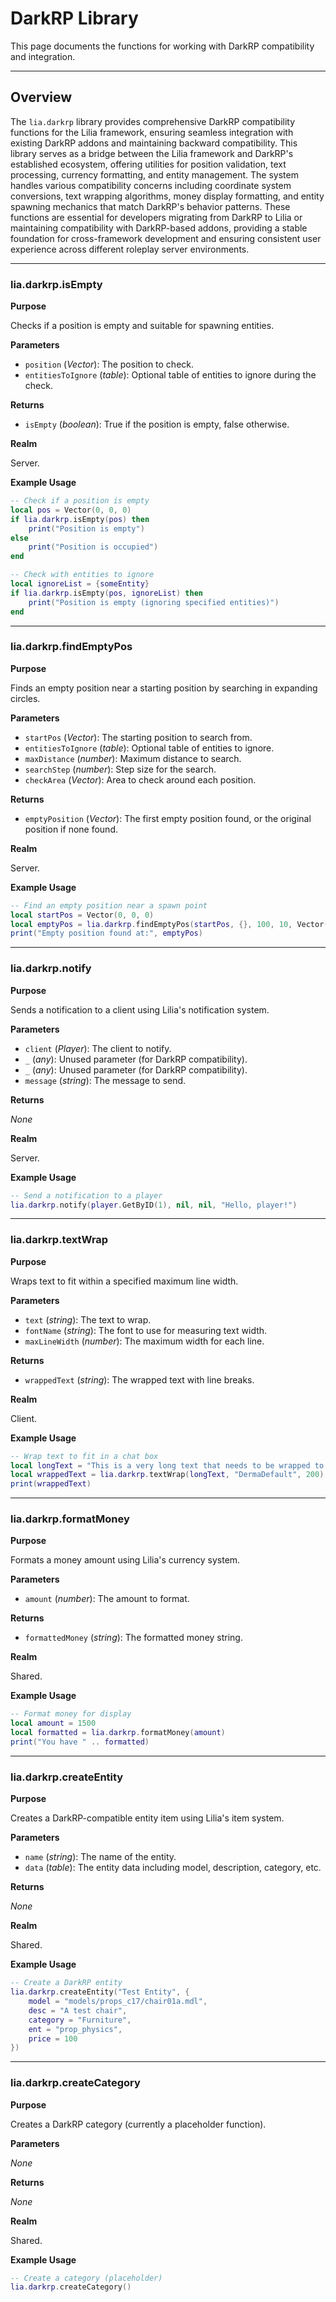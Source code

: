 # DarkRP Library

This page documents the functions for working with DarkRP compatibility and integration.

---

## Overview

The `lia.darkrp` library provides comprehensive DarkRP compatibility functions for the Lilia framework, ensuring seamless integration with existing DarkRP addons and maintaining backward compatibility. This library serves as a bridge between the Lilia framework and DarkRP's established ecosystem, offering utilities for position validation, text processing, currency formatting, and entity management. The system handles various compatibility concerns including coordinate system conversions, text wrapping algorithms, money display formatting, and entity spawning mechanics that match DarkRP's behavior patterns. These functions are essential for developers migrating from DarkRP to Lilia or maintaining compatibility with DarkRP-based addons, providing a stable foundation for cross-framework development and ensuring consistent user experience across different roleplay server environments.

---

### lia.darkrp.isEmpty

**Purpose**

Checks if a position is empty and suitable for spawning entities.

**Parameters**

* `position` (*Vector*): The position to check.
* `entitiesToIgnore` (*table*): Optional table of entities to ignore during the check.

**Returns**

* `isEmpty` (*boolean*): True if the position is empty, false otherwise.

**Realm**

Server.

**Example Usage**
```lua
-- Check if a position is empty
local pos = Vector(0, 0, 0)
if lia.darkrp.isEmpty(pos) then
    print("Position is empty")
else
    print("Position is occupied")
end

-- Check with entities to ignore
local ignoreList = {someEntity}
if lia.darkrp.isEmpty(pos, ignoreList) then
    print("Position is empty (ignoring specified entities)")
end
```

---

### lia.darkrp.findEmptyPos

**Purpose**

Finds an empty position near a starting position by searching in expanding circles.

**Parameters**

* `startPos` (*Vector*): The starting position to search from.
* `entitiesToIgnore` (*table*): Optional table of entities to ignore.
* `maxDistance` (*number*): Maximum distance to search.
* `searchStep` (*number*): Step size for the search.
* `checkArea` (*Vector*): Area to check around each position.

**Returns**

* `emptyPosition` (*Vector*): The first empty position found, or the original position if none found.

**Realm**

Server.

**Example Usage**
```lua
-- Find an empty position near a spawn point
local startPos = Vector(0, 0, 0)
local emptyPos = lia.darkrp.findEmptyPos(startPos, {}, 100, 10, Vector(32, 32, 64))
print("Empty position found at:", emptyPos)
```

---

### lia.darkrp.notify

**Purpose**

Sends a notification to a client using Lilia's notification system.

**Parameters**

* `client` (*Player*): The client to notify.
* `_` (*any*): Unused parameter (for DarkRP compatibility).
* `_` (*any*): Unused parameter (for DarkRP compatibility).
* `message` (*string*): The message to send.

**Returns**

*None*

**Realm**

Server.

**Example Usage**
```lua
-- Send a notification to a player
lia.darkrp.notify(player.GetByID(1), nil, nil, "Hello, player!")
```

---

### lia.darkrp.textWrap

**Purpose**

Wraps text to fit within a specified maximum line width.

**Parameters**

* `text` (*string*): The text to wrap.
* `fontName` (*string*): The font to use for measuring text width.
* `maxLineWidth` (*number*): The maximum width for each line.

**Returns**

* `wrappedText` (*string*): The wrapped text with line breaks.

**Realm**

Client.

**Example Usage**
```lua
-- Wrap text to fit in a chat box
local longText = "This is a very long text that needs to be wrapped to fit within the specified width."
local wrappedText = lia.darkrp.textWrap(longText, "DermaDefault", 200)
print(wrappedText)
```

---

### lia.darkrp.formatMoney

**Purpose**

Formats a money amount using Lilia's currency system.

**Parameters**

* `amount` (*number*): The amount to format.

**Returns**

* `formattedMoney` (*string*): The formatted money string.

**Realm**

Shared.

**Example Usage**
```lua
-- Format money for display
local amount = 1500
local formatted = lia.darkrp.formatMoney(amount)
print("You have " .. formatted)
```

---

### lia.darkrp.createEntity

**Purpose**

Creates a DarkRP-compatible entity item using Lilia's item system.

**Parameters**

* `name` (*string*): The name of the entity.
* `data` (*table*): The entity data including model, description, category, etc.

**Returns**

*None*

**Realm**

Shared.

**Example Usage**
```lua
-- Create a DarkRP entity
lia.darkrp.createEntity("Test Entity", {
    model = "models/props_c17/chair01a.mdl",
    desc = "A test chair",
    category = "Furniture",
    ent = "prop_physics",
    price = 100
})
```

---

### lia.darkrp.createCategory

**Purpose**

Creates a DarkRP category (currently a placeholder function).

**Parameters**

*None*

**Returns**

*None*

**Realm**

Shared.

**Example Usage**
```lua
-- Create a category (placeholder)
lia.darkrp.createCategory()
```
